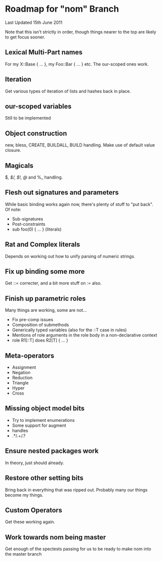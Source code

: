 # Roadmap for "nom" Branch

Last Updated 15th June 2011

Note that this isn't strictly in order, though things nearer to the top
are likely to get focus sooner.

## Lexical Multi-Part names
For my X::Base { ... }, my Foo::Bar { ... } etc. The our-scoped ones work.

## Iteration
Get various types of iteration of lists and hashes back in place.

## our-scoped variables
Still to be implemented

## Object construction
new, bless, CREATE, BUILDALL, BUILD handling. Make use of default value
closure.

## Magicals
$_, $/, $!, @_ and %_ handling.

## Flesh out signatures and parameters
While basic binding works again now, there's plenty of stuff to "put back".
Of note:
* Sub-signatures
* Post-constraints
* sub foo(0) { ... } (literals)

## Rat and Complex literals
Depends on working out how to unify parsing of numeric strings.

## Fix up binding some more
Get ::= correcter, and a bit more stuff on := also.

## Finish up parametric roles
Many things are working, some are not...
* Fix pre-comp issues
* Composition of submethods
* Generically typed variables (also for the ::T case in rules)
* Mentions of role arguments in the role body in a non-declarative context
* role R1[::T] does R2[T] { ... }

## Meta-operators
* Assignment
* Negation
* Reduction
* Triangle
* Hyper
* Cross

## Missing object model bits
* Try to implement enumerations
* Some support for augment
* handles
* .*/.+/.?

## Ensure nested packages work
In theory, just should already.

## Restore other setting bits
Bring back in everything that was ripped out. Probably many our things
become my things.

## Custom Operators
Get these working again.

## Work towards nom being master
Get enough of the spectests passing for us to be ready to make nom into
the master branch
